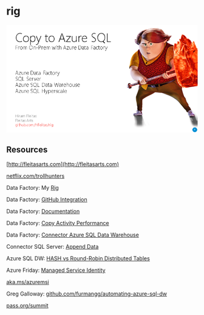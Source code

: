 # rig
![cover](https://github.com/hfleitas/rig/blob/master/PASSInsights201908-DBA/cover.png)

## Resources

[http://fleitasarts.com](http://fleitasarts.com)

[netflix.com/trollhunters](netflix.com/trollhunters)

Data Factory: My [Rig](github.com/hfleitas/rig)

Data Factory: [GitHub Integration](https://azure.microsoft.com/en-us/blog/azure-data-factory-visual-tools-now-supports-github-integration/)

Data Factory: [Documentation](https://docs.microsoft.com/en-us/azure/data-factory/)

Data Factory: [Copy Activity Performance](https://docs.microsoft.com/en-us/azure/data-factory/copy-activity-performance)

Data Factory: [Connector Azure SQL Data Warehouse](https://docs.microsoft.com/en-us/azure/data-factory/connector-azure-sql-data-warehouse)

Connector SQL Server: [Append Data](https://docs.microsoft.com/en-us/azure/data-factory/connector-sql-server#append-data)

Azure SQL DW: [HASH vs Round-Robin Distributed Tables](https://blogs.msdn.microsoft.com/sqlcat/2015/08/11/choosing-hash-distributed-table-vs-round-robin-distributed-table-in-azure-sql-dw-service/)

Azure Friday: [Managed Service Identity](https://www.youtube.com/watch?v=bBi1bll2928)

[aka.ms/azuremsi](https://aka.ms/azuremsi)

Greg Galloway: [github.com/furmangg/automating-azure-sql-dw](https://github.com/furmangg/automating-azure-sql-dw)

[pass.org/summit](https://www.pass.org/summit/2019/Learn/SpeakerDetails.aspx?spid=4116)
